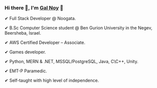 ### Hi there 👋, I'm [Gal Noy](https://github.com/Gal-Noy) 🌊

✔	Full Stack Developer @ Noogata.

✔	B.Sc Computer Science student @ Ben Gurion University in the Negev, Beersheba, Israel.

✔ AWS Certified Developer – Associate.

✔ Games developer.

✔ Python, MERN & .NET, MSSQL/PostgreSQL, Java, C\C++, Unity.

✔	EMT-P Paramedic.

✔	Self-taught with high level of independence.
